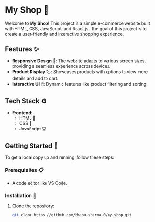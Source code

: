 # My Shop 🛒

Welcome to **My Shop**! This project is a simple e-commerce website built with HTML, CSS, JavaScript, and React.js. The goal of this project is to create a user-friendly and interactive shopping experience.

## Features ✨

- **Responsive Design** 📱: The website adapts to various screen sizes, providing a seamless experience across devices.
- **Product Display** 🏷️: Showcases products with options to view more details and add to cart.
- **Interactive UI** 🖱️: Dynamic features like product filtering and sorting.

## Tech Stack ⚙️

- **Frontend**:
  - HTML 📝
  - CSS 🎨
  - JavaScript 💻

## Getting Started 🚀

To get a local copy up and running, follow these steps:

### Prerequisites 📋
- A code editor like [VS Code](https://code.visualstudio.com/).

### Installation 🔽

1. Clone the repository:
   ```bash
   git clone https://github.com/bhanu-sharma-0/my-shop.git
    ```
